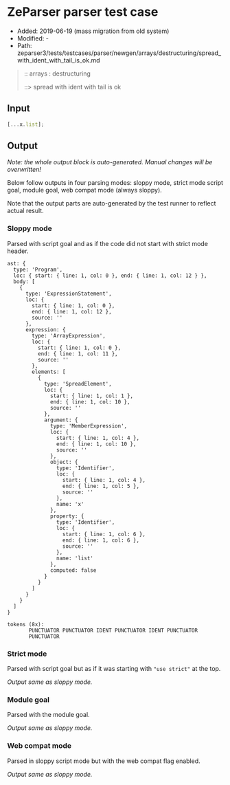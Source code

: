 # ZeParser parser test case

- Added: 2019-06-19 (mass migration from old system)
- Modified: -
- Path: zeparser3/tests/testcases/parser/newgen/arrays/destructuring/spread_with_ident_with_tail_is_ok.md

> :: arrays : destructuring
>
> ::> spread with ident with tail is ok

## Input

`````js
[...x.list];
`````

## Output

_Note: the whole output block is auto-generated. Manual changes will be overwritten!_

Below follow outputs in four parsing modes: sloppy mode, strict mode script goal, module goal, web compat mode (always sloppy).

Note that the output parts are auto-generated by the test runner to reflect actual result.

### Sloppy mode

Parsed with script goal and as if the code did not start with strict mode header.

`````
ast: {
  type: 'Program',
  loc: { start: { line: 1, col: 0 }, end: { line: 1, col: 12 } },
  body: [
    {
      type: 'ExpressionStatement',
      loc: {
        start: { line: 1, col: 0 },
        end: { line: 1, col: 12 },
        source: ''
      },
      expression: {
        type: 'ArrayExpression',
        loc: {
          start: { line: 1, col: 0 },
          end: { line: 1, col: 11 },
          source: ''
        },
        elements: [
          {
            type: 'SpreadElement',
            loc: {
              start: { line: 1, col: 1 },
              end: { line: 1, col: 10 },
              source: ''
            },
            argument: {
              type: 'MemberExpression',
              loc: {
                start: { line: 1, col: 4 },
                end: { line: 1, col: 10 },
                source: ''
              },
              object: {
                type: 'Identifier',
                loc: {
                  start: { line: 1, col: 4 },
                  end: { line: 1, col: 5 },
                  source: ''
                },
                name: 'x'
              },
              property: {
                type: 'Identifier',
                loc: {
                  start: { line: 1, col: 6 },
                  end: { line: 1, col: 6 },
                  source: ''
                },
                name: 'list'
              },
              computed: false
            }
          }
        ]
      }
    }
  ]
}

tokens (8x):
       PUNCTUATOR PUNCTUATOR IDENT PUNCTUATOR IDENT PUNCTUATOR
       PUNCTUATOR
`````

### Strict mode

Parsed with script goal but as if it was starting with `"use strict"` at the top.

_Output same as sloppy mode._

### Module goal

Parsed with the module goal.

_Output same as sloppy mode._

### Web compat mode

Parsed in sloppy script mode but with the web compat flag enabled.

_Output same as sloppy mode._
